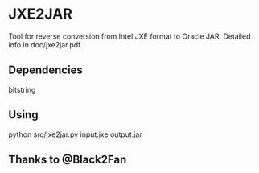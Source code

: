 # JXE2JAR

Tool for reverse conversion from Intel JXE format to Oracle JAR.
Detailed info in doc/jxe2jar.pdf.

## Dependencies
bitstring

## Using
python src/jxe2jar.py input.jxe output.jar

## Thanks to @Black2Fan
